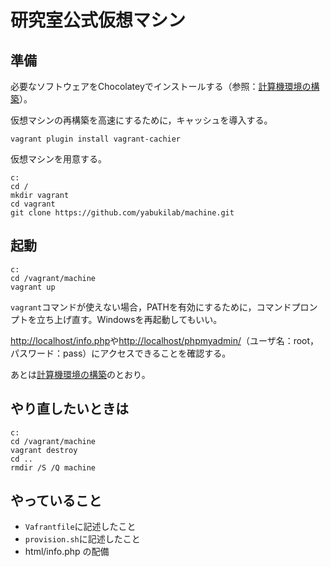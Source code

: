 # 研究室公式仮想マシン

## 準備

必要なソフトウェアをChocolateyでインストールする（参照：[計算機環境の構築](https://github.com/yabukilab/main/blob/master/%E8%A8%88%E7%AE%97%E6%A9%9F%E7%92%B0%E5%A2%83%E3%81%AE%E6%A7%8B%E7%AF%89.md)）。

仮想マシンの再構築を高速にするために，キャッシュを導入する。

```
vagrant plugin install vagrant-cachier
```

仮想マシンを用意する。

```
c:
cd /
mkdir vagrant
cd vagrant
git clone https://github.com/yabukilab/machine.git
```

## 起動

```
c:
cd /vagrant/machine
vagrant up
```

`vagrant`コマンドが使えない場合，PATHを有効にするために，コマンドプロンプトを立ち上げ直す。Windowsを再起動してもいい。

[http://localhost/info.php](http://localhost/info.php)や[http://localhost/phpmyadmin/](http://localhost/phpmyadmin/)（ユーザ名：root，パスワード：pass）にアクセスできることを確認する。

あとは[計算機環境の構築](https://github.com/yabukilab/main/blob/master/%E8%A8%88%E7%AE%97%E6%A9%9F%E7%92%B0%E5%A2%83%E3%81%AE%E6%A7%8B%E7%AF%89.md)のとおり。

## やり直したいときは

```
c:
cd /vagrant/machine
vagrant destroy
cd ..
rmdir /S /Q machine
```

## やっていること

* `Vafrantfile`に記述したこと
* `provision.sh`に記述したこと
* html/info.php の配備
